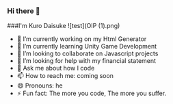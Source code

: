 ### Hi there 👋

###I'm Kuro Daisuke ![test](OIP (1).png)

- 🔭 I’m currently working on my Html Generator
- 🌱 I’m currently learning Unity Game Development 
- 👯 I’m looking to collaborate on Javascript projects
- 🤔 I’m looking for help with my financial statement 
- 💬 Ask me about how I code
- 📫 How to reach me: coming soon
- 😄 Pronouns: he
- ⚡ Fun fact: The more you code, The more you suffer.

